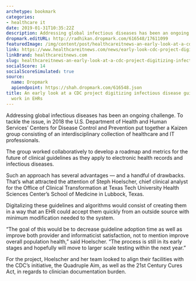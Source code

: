 ```yaml
---
archetype: bookmark
categories:
- healthcare it
date: 2019-01-31T10:35:22Z
description: Addressing global infectious diseases has been an ongoing challenge.
dropmark.editURL: http://radhikan.dropmark.com/616548/17611099
featuredImage: /img/content/post/healthcareitnews-an-early-look-at-a-cdc-project-digitizing-infectious-disease-guidelines-to-work-in-ehrs.jpg
link: https://www.healthcareitnews.com/news/early-look-cdc-project-digitizing-infectious-disease-guidelines-work-ehrs
linkBrand: healthcareitnews.com
slug: healthcareitnews-an-early-look-at-a-cdc-project-digitizing-infectious-disease-guidelines-to-work-in-ehrs
socialScore: 14
socialScoreSimulated: true
source:
  name: Dropmark
  apiendpoint: https://shah.dropmark.com/616548.json
title: An early look at a CDC project digitizing infectious disease guidelines to
  work in EHRs
---
```

Addressing global infectious diseases has been an ongoing challenge. To tackle the issue, in 2018 the U.S. Department of Health and Human Services’ Centers for Disease Control and Prevention put together a Kaizen group consisting of an interdisciplinary collection of healthcare and IT professionals.

The group worked collaboratively to develop a roadmap and metrics for the future of clinical guidelines as they apply to electronic health records and infectious diseases.

Such an approach has several advantages — and a handful of drawbacks. That’s what attracted the attention of Steph Hoelscher, chief clinical analyst for the Office of Clinical Transformation at Texas Tech University Health Sciences Center’s School of Medicine in Lubbock, Texas.

Digitalizing these guidelines and algorithms would consist of creating them in a way that an EHR could accept them quickly from an outside source with minimum modification needed to the system.

“The goal of this would be to decrease guideline adoption time as well as improve both provider and informaticist satisfaction, not to mention improve overall population health,” said Hoelscher. “The process is still in its early stages and hopefully will move to larger scale testing within the next year.”

For the project, Hoelscher and her team looked to align their facilities with the CDC’s initiative, the Quadruple Aim, as well as the 21st Century Cures Act, in regards to clinician documentation burden.


